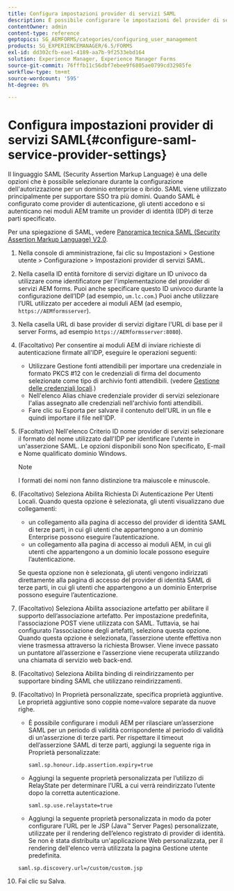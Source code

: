 ```yaml
---
title: Configura impostazioni provider di servizi SAML
description: È possibile configurare le impostazioni del provider di servizi SAML per consentire agli utenti di accedere e autenticarsi nei moduli AEM tramite un provider di identità (IDP, Third Party Identity Provider) specifico.
contentOwner: admin
content-type: reference
geptopics: SG_AEMFORMS/categories/configuring_user_management
products: SG_EXPERIENCEMANAGER/6.5/FORMS
exl-id: dd302cfb-eae1-4189-aa7b-9f2533ebd164
solution: Experience Manager, Experience Manager Forms
source-git-commit: 76fffb11c56dbf7ebee9f6805ae0799cd32985fe
workflow-type: tm+mt
source-wordcount: '595'
ht-degree: 0%

---
```


# Configura impostazioni provider di servizi SAML{#configure-saml-service-provider-settings}

Il linguaggio SAML (Security Assertion Markup Language) è una delle opzioni che è possibile selezionare durante la configurazione dell&#39;autorizzazione per un dominio enterprise o ibrido. SAML viene utilizzato principalmente per supportare SSO tra più domini. Quando SAML è configurato come provider di autenticazione, gli utenti accedono e si autenticano nei moduli AEM tramite un provider di identità (IDP) di terze parti specificato.

Per una spiegazione di SAML, vedere [Panoramica tecnica SAML (Security Assertion Markup Language) V2.0](https://docs.oasis-open.org/security/saml/Post2.0/sstc-saml-tech-overview-2.0.html).

1. Nella console di amministrazione, fai clic su Impostazioni > Gestione utente > Configurazione > Impostazioni provider di servizi SAML.
1. Nella casella ID entità fornitore di servizi digitare un ID univoco da utilizzare come identificatore per l&#39;implementazione del provider di servizi AEM forms. Puoi anche specificare questo ID univoco durante la configurazione dell’IDP (ad esempio, `um.lc.com`.) Puoi anche utilizzare l’URL utilizzato per accedere ai moduli AEM (ad esempio, `https://AEMformsserver`).
1. Nella casella URL di base provider di servizi digitare l&#39;URL di base per il server Forms, ad esempio `https://AEMformsserver:8080`).
1. (Facoltativo) Per consentire ai moduli AEM di inviare richieste di autenticazione firmate all&#39;IDP, eseguire le operazioni seguenti:

   * Utilizzare Gestione fonti attendibili per importare una credenziale in formato PKCS #12 con le credenziali di firma del documento selezionate come tipo di archivio fonti attendibili. (vedere [Gestione delle credenziali locali](/help/forms/using/admin-help/local-credentials.md#managing-local-credentials).)
   * Nell&#39;elenco Alias chiave credenziale provider di servizi selezionare l&#39;alias assegnato alle credenziali nell&#39;archivio fonti attendibili.
   * Fare clic su Esporta per salvare il contenuto dell&#39;URL in un file e quindi importare il file nell&#39;IDP.

1. (Facoltativo) Nell&#39;elenco Criterio ID nome provider di servizi selezionare il formato del nome utilizzato dall&#39;IDP per identificare l&#39;utente in un&#39;asserzione SAML. Le opzioni disponibili sono Non specificato, E-mail e Nome qualificato dominio Windows.

   >[!NOTE]
   >
   >I formati dei nomi non fanno distinzione tra maiuscole e minuscole.

1. (Facoltativo) Seleziona Abilita Richiesta Di Autenticazione Per Utenti Locali. Quando questa opzione è selezionata, gli utenti visualizzano due collegamenti:

   * un collegamento alla pagina di accesso del provider di identità SAML di terze parti, in cui gli utenti che appartengono a un dominio Enterprise possono eseguire l’autenticazione.
   * un collegamento alla pagina di accesso ai moduli AEM, in cui gli utenti che appartengono a un dominio locale possono eseguire l’autenticazione.

   Se questa opzione non è selezionata, gli utenti vengono indirizzati direttamente alla pagina di accesso del provider di identità SAML di terze parti, in cui gli utenti che appartengono a un dominio Enterprise possono eseguire l’autenticazione.

1. (Facoltativo) Seleziona Abilita associazione artefatto per abilitare il supporto dell’associazione artefatto. Per impostazione predefinita, l&#39;associazione POST viene utilizzata con SAML. Tuttavia, se hai configurato l’associazione degli artefatti, seleziona questa opzione. Quando questa opzione è selezionata, l’asserzione utente effettiva non viene trasmessa attraverso la richiesta Browser. Viene invece passato un puntatore all’asserzione e l’asserzione viene recuperata utilizzando una chiamata di servizio web back-end.
1. (Facoltativo) Seleziona Abilita binding di reindirizzamento per supportare binding SAML che utilizzano reindirizzamenti.
1. (Facoltativo) In Proprietà personalizzate, specifica proprietà aggiuntive. Le proprietà aggiuntive sono coppie nome=valore separate da nuove righe.

   * È possibile configurare i moduli AEM per rilasciare un’asserzione SAML per un periodo di validità corrispondente al periodo di validità di un’asserzione di terze parti. Per rispettare il timeout dell’asserzione SAML di terze parti, aggiungi la seguente riga in Proprietà personalizzate:

     `saml.sp.honour.idp.assertion.expiry=true`

   * Aggiungi la seguente proprietà personalizzata per l’utilizzo di RelayState per determinare l’URL a cui verrà reindirizzato l’utente dopo la corretta autenticazione.

     `saml.sp.use.relaystate=true`

   * Aggiungi la seguente proprietà personalizzata in modo da poter configurare l’URL per le JSP (Java™ Server Pages) personalizzate, utilizzate per il rendering dell’elenco registrato di provider di identità. Se non è stata distribuita un&#39;applicazione Web personalizzata, per il rendering dell&#39;elenco verrà utilizzata la pagina Gestione utente predefinita.

   `saml.sp.discovery.url=/custom/custom.jsp`

1. Fai clic su Salva.
